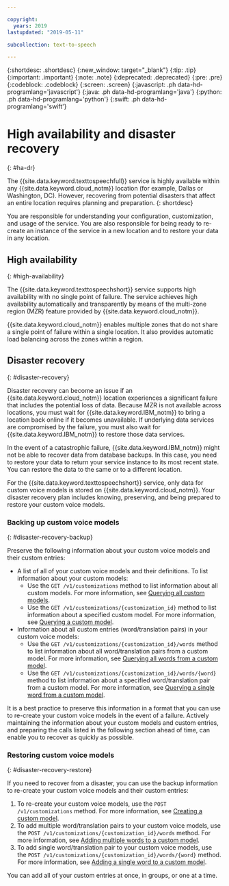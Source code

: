 ```yaml
---

copyright:
  years: 2019
lastupdated: "2019-05-11"

subcollection: text-to-speech

---
```


{:shortdesc: .shortdesc}
{:new_window: target="_blank"}
{:tip: .tip}
{:important: .important}
{:note: .note}
{:deprecated: .deprecated}
{:pre: .pre}
{:codeblock: .codeblock}
{:screen: .screen}
{:javascript: .ph data-hd-programlang='javascript'}
{:java: .ph data-hd-programlang='java'}
{:python: .ph data-hd-programlang='python'}
{:swift: .ph data-hd-programlang='swift'}

# High availability and disaster recovery
{: #ha-dr}

The {{site.data.keyword.texttospeechfull}} service is highly available within any {{site.data.keyword.cloud_notm}} location (for example, Dallas or Washington, DC). However, recovering from potential disasters that affect an entire location requires planning and preparation.
{: shortdesc}

You are responsible for understanding your configuration, customization, and usage of the service. You are also responsible for being ready to re-create an instance of the service in a new location and to restore your data in any location.

## High availability
{: #high-availability}

The {{site.data.keyword.texttospeechshort}} service supports high availability with no single point of failure. The service achieves high availability automatically and transparently by means of the multi-zone region (MZR) feature provided by {{site.data.keyword.cloud_notm}}.

{{site.data.keyword.cloud_notm}} enables multiple zones that do not share a single point of failure within a single location. It also provides automatic load balancing across the zones within a region.

## Disaster recovery
{: #disaster-recovery}

Disaster recovery can become an issue if an {{site.data.keyword.cloud_notm}} location experiences a significant failure that includes the potential loss of data. Because MZR is not available across locations, you must wait for {{site.data.keyword.IBM_notm}} to bring a location back online if it becomes unavailable. If underlying data services are compromised by the failure, you must also wait for {{site.data.keyword.IBM_notm}} to restore those data services.

In the event of a catastrophic failure, {{site.data.keyword.IBM_notm}} might not be able to recover data from database backups. In this case, you need to restore your data to return your service instance to its most recent state. You can restore the data to the same or to a different location.

For the {{site.data.keyword.texttospeechshort}} service, only data for custom voice models is stored on {{site.data.keyword.cloud_notm}}. Your disaster recovery plan includes knowing, preserving, and being prepared to restore your custom voice models.

### Backing up custom voice models
{: #disaster-recovery-backup}

Preserve the following information about your custom voice models and their custom entries:

-   A list of all of your custom voice models and their definitions. To list information about your custom models:
    -   Use the `GET /v1/customizations` method to list information about all custom models. For more information, see [Querying all custom models](/docs/services/text-to-speech?topic=text-to-speech-customModels#cuModelsQueryAll).
    -   Use the `GET /v1/customizations/{customization_id}` method to list information about a specified custom model. For more information, see [Querying a custom model](/docs/services/text-to-speech?topic=text-to-speech-customModels#cuModelsQuery).
-   Information about all custom entries (word/translation pairs) in your custom voice models:
    -   Use the `GET /v1/customizations/{customization_id}/words` method to list information about all word/translation pairs from a custom model. For more information, see [Querying all words from a custom model](/docs/services/text-to-speech?topic=text-to-speech-customWords#cuWordsQueryModel).
    -   Use the `GET /v1/customizations/{customization_id}/words/{word}` method to list information about a specified word/translation pair from a custom model. For more information, see [Querying a single word from a custom model](/docs/services/text-to-speech?topic=text-to-speech-customWords#cuWordQueryModel).

It is a best practice to preserve this information in a format that you can use to re-create your custom voice models in the event of a failure. Actively maintaining the information about your custom models and custom entries, and preparing the calls listed in the following section ahead of time, can enable you to recover as quickly as possible.

### Restoring custom voice models
{: #disaster-recovery-restore}

If you need to recover from a disaster, you can use the backup information to re-create your custom voice models and their custom entries:

1.  To re-create your custom voice models, use the `POST /v1/customizations` method. For more information, see [Creating a custom model](/docs/services/text-to-speech?topic=text-to-speech-customModels#cuModelsCreate).
1.  To add multiple word/translation pairs to your custom voice models, use the `POST /v1/customizations/{customization_id}/words` method. For more information, see [Adding multiple words to a custom model](/docs/services/text-to-speech?topic=text-to-speech-customWords#cuWordsAdd).
1.  To add single word/translation pair to your custom voice models, use the `POST /v1/customizations/{customization_id}/words/{word}` method. For more information, see [Adding a single word to a custom model](/docs/services/text-to-speech?topic=text-to-speech-customWords#cuWordAdd).

You can add all of your custom entries at once, in groups, or one at a time.
